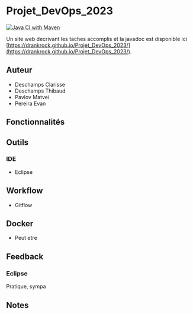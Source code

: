 # Projet_DevOps_2023

[![Java CI with Maven](https://github.com/DrankRock/Projet_DevOps_2023/actions/workflows/maven.yml/badge.svg)](https://github.com/DrankRock/Projet_DevOps_2023/actions/workflows/maven.yml)

Un site web decrivant les taches accomplis et la javadoc est disponible ici [https://drankrock.github.io/Projet_DevOps_2023/](https://drankrock.github.io/Projet_DevOps_2023/).

## Auteur
* Deschamps Clarisse
* Deschamps Thibaud
* Pavlov Matvei
* Pereira Evan

## Fonctionnalités

## Outils
### IDE
* Eclipse

## Workflow
* Gitflow

## Docker
* Peut etre

## Feedback
### Eclipse
Pratique, sympa

## Notes

